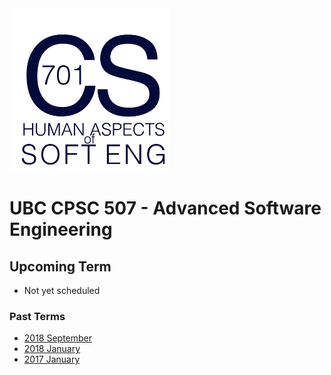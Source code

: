 <img src="logo.png" width="256px" alt="CPSC 507 Advanced Software Engineering">

# UBC CPSC 507 - Advanced Software Engineering

## Upcoming Term

* Not yet scheduled

### Past Terms

* [2018 September](https://github.com/ubccpsc/507/tree/2018sept)
* [2018 January](https://github.com/ubccpsc/507/tree/2018jan)
* [2017 January](https://github.com/ubccpsc/507/tree/2017jan)


